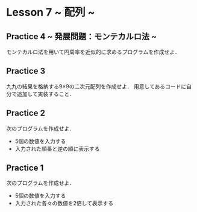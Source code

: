 # Lesson 7 ~ 配列 ~


## Practice 4 ~ 発展問題：モンテカルロ法 ~
モンテカルロ法を用いて円周率を近似的に求めるプログラムを作成せよ．

## Practice 3
九九の結果を格納する9×9の二次元配列を作成せよ．
用意してあるコードに自分で追加して実装すること．

## Practice 2
次のプログラムを作成せよ．
- 5個の数値を入力する
- 入力された順番と逆の順に表示する


## Practice 1
次のプログラムを作成せよ．
- 5個の数値を入力する
- 入力された各々の数値を2倍して表示する
